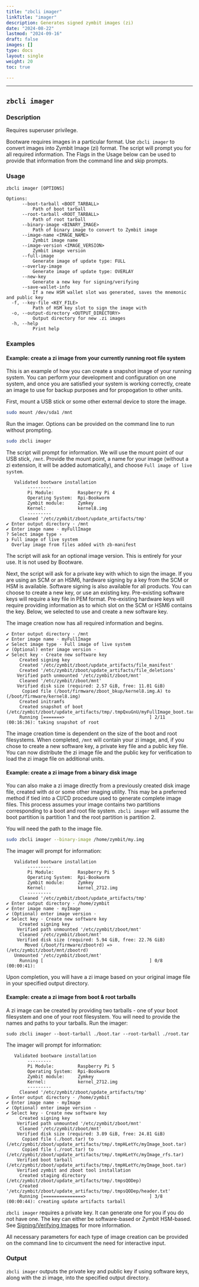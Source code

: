 ```yaml
---
title: "zbcli imager"
linkTitle: "imager"
description: Generates signed zymbit images (zi) 
date: "2024-08-22"
lastmod: "2024-09-16"
draft: false
images: []
type: docs
layout: single
weight: 20
toc: true

---
```


-----

## `zbcli imager`

### Description

Requires superuser privilege. 

Bootware requires images in a particular format. Use `zbcli imager` to convert images into Zymbit Image (zi) format. The script will prompt you for all required information. The Flags in the Usage below can be used to provide that information from the command line and skip prompts.

### Usage

```
zbcli imager [OPTIONS]

Options:
      --boot-tarball <BOOT_TARBALL>
          Path of boot tarball
      --root-tarball <ROOT_TARBALL>
          Path of root tarball
      --binary-image <BINARY_IMAGE>
          Path of binary image to convert to Zymbit image
      --image-name <IMAGE_NAME>
          Zymbit image name
      --image-version <IMAGE_VERSION>
          Zymbit image version
      --full-image
          Generate image of update type: FULL
      --overlay-image
          Generate image of update type: OVERLAY
      --new-key
          Generate a new key for signing/verifying
      --save-wallet-info
          If a new HSM wallet slot was generated, saves the mnemonic and public key
  -f, --key-file <KEY_FILE>
          Path of HSM key slot to sign the image with
  -o, --output-directory <OUTPUT_DIRECTORY>
          Output directory for new .zi images
  -h, --help
          Print help

```

### Examples


#### Example: create a zi image from your currently running root file system

This is an example of how you can create a snapshot image of your running system. You can perform your development and configuration on one system, and once you are satisfied your system is working correctly, create an image to use for backup purposes and for propogation to other units.

First, mount a USB stick or some other external device to store the image.

```bash
sudo mount /dev/sda1 /mnt
```

Run the imager. Options can be provided on the command line to run without prompting. 

```bash
sudo zbcli imager
```

The script will prompt for information. We will use the mount point of our USB stick, `/mnt`. Provide the mount point, a name for your image (without a zi extension, it will be added automatically), and choose `Full image of live system`.

```
   Validated bootware installation
        ---------
        Pi Module:         Raspberry Pi 4
        Operating System:  Rpi-Bookworm
        Zymbit module:     Zymkey
        Kernel:            kernel8.img
        ---------
     Cleaned '/etc/zymbit/zboot/update_artifacts/tmp'
✔ Enter output directory · /mnt
✔ Enter image name · myFullImage
? Select image type ›
❯ Full image of live system
  Overlay image from files added with zb-manifest
```

The script will ask for an optional image version. This is entirely for your use. It is not used by Bootware.

Next, the script will ask for a private key with which to sign the image. If you are using an SCM or an HSM6, hardware signing by a key from the SCM or HSM is available. Software signing is also available for all products. You can choose to create a new key, or use an existing key. Pre-existing software keys will require a key file in PEM format. Pre-existing hardware keys will require providing information as to which slot on the SCM or HSM6 contains the key. Below, we selected to use and create a new software key.

The image creation now has all required information and begins.

```
✔ Enter output directory · /mnt
✔ Enter image name · myFullImage
✔ Select image type · Full image of live system
✔ (Optional) enter image version ·
✔ Select key · Create new software key
     Created signing key
     Created '/etc/zymbit/zboot/update_artifacts/file_manifest'
     Created '/etc/zymbit/zboot/update_artifacts/file_deletions'
    Verified path unmounted '/etc/zymbit/zboot/mnt'
     Cleaned '/etc/zymbit/zboot/mnt'
    Verified disk size (required: 2.57 GiB, free: 11.01 GiB)
      Copied file (/boot/firmware/zboot_bkup/kernel8.img.A) to (/boot/firmware/kernel8.img)
     Created initramfs
     Created snapshot of boot (/etc/zymbit/zboot/update_artifacts/tmp/.tmpQxuGnU/myFullImage_boot.tar)
     Running [=======>                                ] 2/11 (00:16:36): taking snapshot of root        
```

The image creation time is dependent on the size of the boot and root filesystems. When completed, `/mnt` will contain your zi image, and, if you chose to create a new software key, a private key file and a public key file. You can now distribute the zi image file and the public key for verification to load the zi image file on additional units.

#### Example: create a zi image from a binary disk image

You can also make a zi image directly from a previously created disk image file, created with `dd` or some other imaging utility. This may be a preferred method if tied into a CI/CD procedure used to generate complete image files. This process assumes your image contains two partitions corresponding to a boot and root file system. `zbcli imager` will assume the boot partition is partition 1 and the root partition is partition 2.

You will need the path to the image file.

```bash
sudo zbcli imager --binary-image /home/zymbit/my.img
```

The imager will prompt for information:

```
   Validated bootware installation
        ---------
        Pi Module:         Raspberry Pi 5
        Operating System:  Rpi-Bookworm
        Zymbit module:     Zymkey
        Kernel:            kernel_2712.img
        ---------
     Cleaned '/etc/zymbit/zboot/update_artifacts/tmp'
✔ Enter output directory · /home/zymbit
✔ Enter image name · myImage
✔ (Optional) enter image version ·
✔ Select key · Create new software key
     Created signing key
    Verified path unmounted '/etc/zymbit/zboot/mnt'
     Cleaned '/etc/zymbit/zboot/mnt'
    Verified disk size (required: 5.94 GiB, free: 22.76 GiB)
       Moved (/boot/firmware/zbootrd) => (/etc/zymbit/zboot/mnt/zbootrd)
   Unmounted '/etc/zymbit/zboot/mnt'
     Running [                                        ] 0/8 (00:00:41):           
```

Upon completion, you will have a zi image based on your original image file in your specified output directory.

#### Example: create a zi image from boot & root tarballs

A zi image can be created by providing two tarballs - one of your boot filesystem and one of your root filesystem. You will need to provide the names and paths to your tarballs. Run the imager:

```
sudo zbcli imager --boot-tarball ./boot.tar --root-tarball ./root.tar
```

The imager will prompt for information:

```
   Validated bootware installation
        ---------
        Pi Module:         Raspberry Pi 5
        Operating System:  Rpi-Bookworm
        Zymbit module:     Zymkey
        Kernel:            kernel_2712.img
        ---------
     Cleaned '/etc/zymbit/zboot/update_artifacts/tmp'
✔ Enter output directory · /home/zymbit
✔ Enter image name · myImage
✔ (Optional) enter image version ·
✔ Select key · Create new software key
     Created signing key
    Verified path unmounted '/etc/zymbit/zboot/mnt'
     Cleaned '/etc/zymbit/zboot/mnt'
    Verified disk size (required: 3.89 GiB, free: 24.81 GiB)
      Copied file (./boot.tar) to (/etc/zymbit/zboot/update_artifacts/tmp/.tmpHLetYc/myImage_boot.tar)
      Copied file (./root.tar) to (/etc/zymbit/zboot/update_artifacts/tmp/.tmpHLetYc/myImage_rfs.tar)
    Verified boot tarball (/etc/zymbit/zboot/update_artifacts/tmp/.tmpHLetYc/myImage_boot.tar)
    Verified zymbit and zboot tool installation
     Created staging directory (/etc/zymbit/zboot/update_artifacts/tmp/.tmpsQODep)
     Created '/etc/zymbit/zboot/update_artifacts/tmp/.tmpsQODep/header.txt'
     Running [===============>                        ] 3/8 (00:00:44): creating update artifacts tarball                       
```

`zbcli imager` requires a private key. It can generate one for you if you do not have one. The key can either be software-based or Zymbit HSM-based. See [Signing/Verifying Images](../../features/signing) for more information.

All necessary parameters for each type of image creation can be provided on the command line to circumvent the need for interactive input.

### Output

`zbcli imager` outputs the private key and public key if using software keys, along with the zi image, into the specified output directory.

